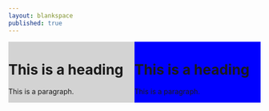```yaml
---
layout: blankspace
published: true
---
```


<style>
#countdown{
    float:left; 
    width: 50%;
    background-color: lightgrey;
}
#projectsheet{
    float:right;
    width: 50%;
    background-color:blue;
}

</style>
<div style="width: 100%;">
    <div id="countdown">
        <h1>This is a heading</h1>
        <p>This is a paragraph.</p>
    </div>
    <div id="projectsheet">
        <h1>This is a heading</h1>
        <p>This is a paragraph.</p>
    </div>
</div>
